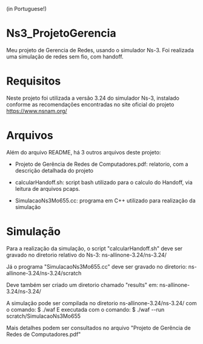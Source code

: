 (in Portuguese!)
# Ns3_ProjetoGerencia
Meu projeto de Gerencia de Redes, usando o simulador Ns-3.
Foi realizada uma simulação de redes sem fio, com handoff.

# Requisitos

Neste projeto foi utilizada a versão 3.24 do simulador Ns-3, instalado 
conforme as recomendações encontradas no site oficial do projeto
https://www.nsnam.org/

# Arquivos

Além do arquivo README, há 3 outros arquivos deste projeto:

* Projeto de Gerência de Redes de Computadores.pdf: relatorio, com a descrição
  detalhada do projeto

* calcularHandoff.sh: script bash utilizado para o calculo do Handoff, via
  leitura de arquivos pcaps.

* SimulacaoNs3Mo655.cc: programa em C++ utilizado para realização da simulação

# Simulação

Para a realização da simulação, o script "calcularHandoff.sh" deve ser gravado
no diretorio relativo do Ns-3:
ns-allinone-3.24/ns-3.24/

Já o programa "SimulacaoNs3Mo655.cc" deve ser gravado no diretorio:
ns-allinone-3.24/ns-3.24/scratch

Deve também ser criado um diretorio chamado "results" em:
ns-allinone-3.24/ns-3.24/

A simulação pode ser compilada no diretorio
ns-allinone-3.24/ns-3.24/
com o comando:
$ ./waf
E executada com o comando:
$ ./waf --run scratch/SimulacaoNs3Mo655

 Mais detalhes podem ser consultados no arquivo 
"Projeto de Gerência de Redes de Computadores.pdf"


